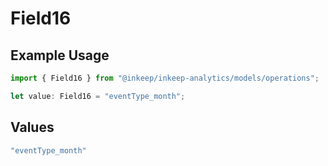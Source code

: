 # Field16

## Example Usage

```typescript
import { Field16 } from "@inkeep/inkeep-analytics/models/operations";

let value: Field16 = "eventType_month";
```

## Values

```typescript
"eventType_month"
```